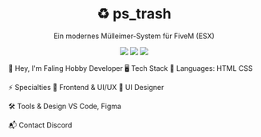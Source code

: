 <h1 align="center">♻️ ps_trash</h1>
<p align="center">Ein modernes Mülleimer-System für FiveM (ESX)</p>

<p align="center">
  <img src="https://img.shields.io/badge/FiveM-Ready-43b581?style=for-the-badge&logo=lua" />
  <img src="https://img.shields.io/badge/ESX-Supported-blueviolet?style=for-the-badge" />
  <img src="https://img.shields.io/github/license/MIT License/ps_trash?style=for-the-badge" />
</p>



👋 Hey, I'm Faling
Hobby Developer
🖥️ Tech Stack
🚀 Languages:
HTML CSS 

⚡ Specialties
🎯 Frontend & UI/UX
🎯 UI Designer

🛠️ Tools & Design
VS Code, Figma

📬 Contact
Discord
